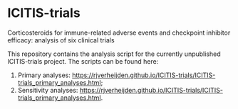 # ICITIS-trials
Corticosteroids for immune-related adverse events and checkpoint inhibitor efficacy: analysis of six clinical trials

This repository contains the analysis script for the currently unpublished ICITIS-trials project. The scripts can be found here:
1. Primary analyses: https://rjverheijden.github.io/ICITIS-trials/ICITIS-trials_primary_analyses.html;
2. Sensitivity analyses: https://rjverheijden.github.io/ICITIS-trials/ICITIS-trials_primary_analyses.html.
